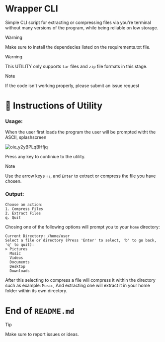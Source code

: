 # Wrapper CLI
Simple CLI script for extracting or compressing files
via you're terminal without many versions of
the program, while being reliable on low storage.

> [!WARNING]
> Make sure to install the dependecies listed on the requirements.txt file.

> [!WARNING]
> This UTILITY only supports ```tar``` files and ```zip``` file formats in this stage.

> [!NOTE]
> If the code isn't working properly, please submit an issue request

# 🔧 Instructions of Utility
### Usage:
When the user first loads the program the user will be prompted witht the ASCII, splashscreen

![oie_y2yBPLqBHfjq](https://github.com/user-attachments/assets/8446bd7b-688c-4ef5-93b8-f8c93bf2d71f)

Press any key to continiue to the utility.
> [!NOTE]
> Use the arrow keys ```↑↓```, and ```Enter``` to extract or compress the file you have chosen.
### Output:
```
Choose an action: 
1. Compress Files
2. Extract Files
q. Quit
```
Chosing one of the following options will prompt you to your ```home``` directory:
```
Current Directory: /home/user
Select a file or directory (Press 'Enter' to select, 'b' to go back, 'q' to quit):
> Pictures
  Music
  Videos
  Documents
  Desktop
  Downloads
```
After this selecting to compress a file will compress it within the directory such as example: ```Music```,
And extracting one will extract it in your home folder within its own directory.

# End of ```README.md```
> [!TIP]
> Make sure to report issues or ideas.
